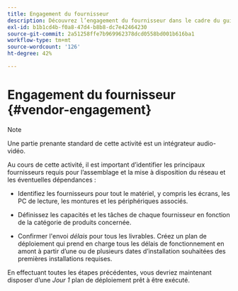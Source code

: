 ```yaml
---
title: Engagement du fournisseur
description: Découvrez l’engagement du fournisseur dans le cadre du guide des bonnes pratiques d’AEM Screens.
exl-id: b1b1cd4b-f0a8-47d4-b8b8-dc7e42464230
source-git-commit: 2a51258ffe7b969962378dcd0558bd001b616ba1
workflow-type: tm+mt
source-wordcount: '126'
ht-degree: 42%

---
```


# Engagement du fournisseur {#vendor-engagement}

>[!NOTE]
>Une partie prenante standard de cette activité est un intégrateur audio-vidéo.

Au cours de cette activité, il est important d’identifier les principaux fournisseurs requis pour l’assemblage et la mise à disposition du réseau et les éventuelles dépendances :

* Identifiez les fournisseurs pour tout le matériel, y compris les écrans, les PC de lecture, les montures et les périphériques associés.

* Définissez les capacités et les tâches de chaque fournisseur en fonction de la catégorie de produits concernée.

* Confirmer l&#39;envoi *délais* pour tous les livrables. Créez un plan de déploiement qui prend en charge tous les délais de fonctionnement en amont à partir d’une ou de plusieurs dates d’installation souhaitées des premières installations requises.

En effectuant toutes les étapes précédentes, vous devriez maintenant disposer d’une *Jour 1* plan de déploiement prêt à être exécuté.
